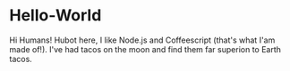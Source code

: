 # Hello-World
Hi Humans!
Hubot here, I like Node.js and Coffeescript (that's what I'am made of!).
I've had tacos on the moon and find them far superion to Earth tacos.
